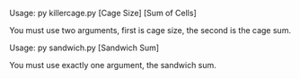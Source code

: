 Usage: py killercage.py [Cage Size] [Sum of Cells]

You must use two arguments, first is cage size, the second is the cage sum.



Usage: py sandwich.py [Sandwich Sum]

You must use exactly one argument, the sandwich sum.
